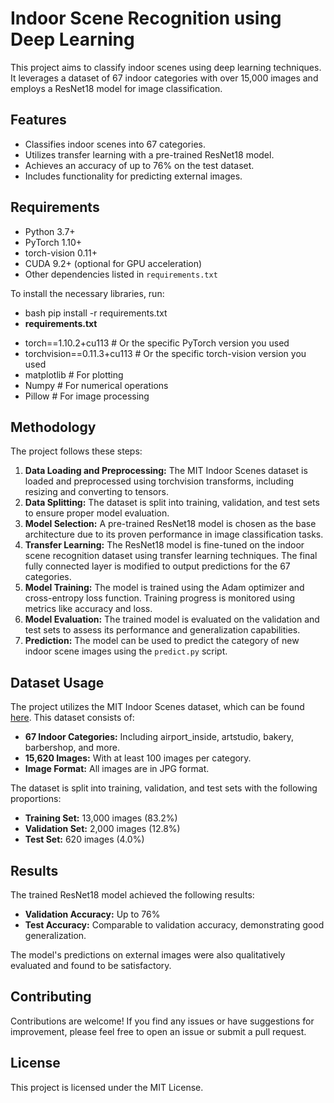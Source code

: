 # Indoor Scene Recognition using Deep Learning

This project aims to classify indoor scenes using deep learning techniques. It leverages a dataset of 67 indoor categories with over 15,000 images and employs a ResNet18 model for image classification.

## Features

* Classifies indoor scenes into 67 categories.
* Utilizes transfer learning with a pre-trained ResNet18 model.
* Achieves an accuracy of up to 76% on the test dataset.
* Includes functionality for predicting external images.

## Requirements

* Python 3.7+
* PyTorch 1.10+
* torch-vision 0.11+
* CUDA 9.2+ (optional for GPU acceleration)
* Other dependencies listed in `requirements.txt`

To install the necessary libraries, run:
- bash pip install -r requirements.txt
- **requirements.txt**
* torch==1.10.2+cu113  # Or the specific PyTorch version you used
* torchvision==0.11.3+cu113  # Or the specific torch-vision version you used
* matplotlib   # For plotting
* Numpy   # For numerical operations
* Pillow   # For image processing

## Methodology

The project follows these steps:

1. **Data Loading and Preprocessing:** The MIT Indoor Scenes dataset is loaded and preprocessed using torchvision transforms, including resizing and converting to tensors.
2. **Data Splitting:** The dataset is split into training, validation, and test sets to ensure proper model evaluation.
3. **Model Selection:** A pre-trained ResNet18 model is chosen as the base architecture due to its proven performance in image classification tasks.
4. **Transfer Learning:** The ResNet18 model is fine-tuned on the indoor scene recognition dataset using transfer learning techniques. The final fully connected layer is modified to output predictions for the 67 categories.
5. **Model Training:** The model is trained using the Adam optimizer and cross-entropy loss function. Training progress is monitored using metrics like accuracy and loss.
6. **Model Evaluation:** The trained model is evaluated on the validation and test sets to assess its performance and generalization capabilities.
7. **Prediction:** The model can be used to predict the category of new indoor scene images using the `predict.py` script.

## Dataset Usage

The project utilizes the MIT Indoor Scenes dataset, which can be found [here](https://drive.google.com/drive/folders/1c6EGMntT1gmkJSem52zoNhO21zU8XrWO). This dataset consists of:

* **67 Indoor Categories:** Including airport_inside, artstudio, bakery, barbershop, and more.
* **15,620 Images:** With at least 100 images per category.
* **Image Format:** All images are in JPG format.

The dataset is split into training, validation, and test sets with the following proportions:

* **Training Set:** 13,000 images (83.2%)
* **Validation Set:** 2,000 images (12.8%)
* **Test Set:** 620 images (4.0%)

## Results

The trained ResNet18 model achieved the following results:

* **Validation Accuracy:** Up to 76%
* **Test Accuracy:** Comparable to validation accuracy, demonstrating good generalization.

The model's predictions on external images were also qualitatively evaluated and found to be satisfactory.

## Contributing

Contributions are welcome! If you find any issues or have suggestions for improvement, please feel free to open an issue or submit a pull request.

## License

This project is licensed under the MIT License.
